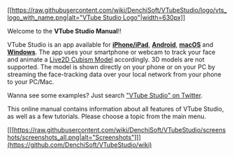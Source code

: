 [[[https://raw.githubusercontent.com/wiki/DenchiSoft/VTubeStudio/logo/vts_logo_with_name.png|alt="VTube Studio Logo"|width=630px]]](https://github.com/DenchiSoft/VTubeStudio/wiki)

Welcome to the **VTube Studio Manual**!!

VTube Studio is an app available for **[iPhone/iPad](https://apps.apple.com/us/app/vtube-studio/id1511435444)**, **[Android](https://play.google.com/store/apps/details?id=com.denchi.vtubestudio)**, **[macOS](https://store.steampowered.com/app/1325860/VTube_Studio/)** and **[Windows](https://store.steampowered.com/app/1325860/VTube_Studio/)**. The app uses your smartphone or webcam to track your face and animate a [Live2D Cubism Model](https://www.live2d.com/en/) accordingly. 3D models are not supported. The model is shown directly on your phone or on your PC by streaming the face-tracking data over your local network from your phone to your PC/Mac.

Wanna see some examples? Just search ["VTube Studio" on Twitter](https://twitter.com/search?q=VTube%20Studio&f=video).

This online manual contains information about all features of VTube Studio, as well as a few tutorials. Please choose a topic from the main menu.

[[[https://raw.githubusercontent.com/wiki/DenchiSoft/VTubeStudio/screenshots/screenshots_all.png|alt="Screenshots"]]](https://github.com/DenchiSoft/VTubeStudio/wiki)


